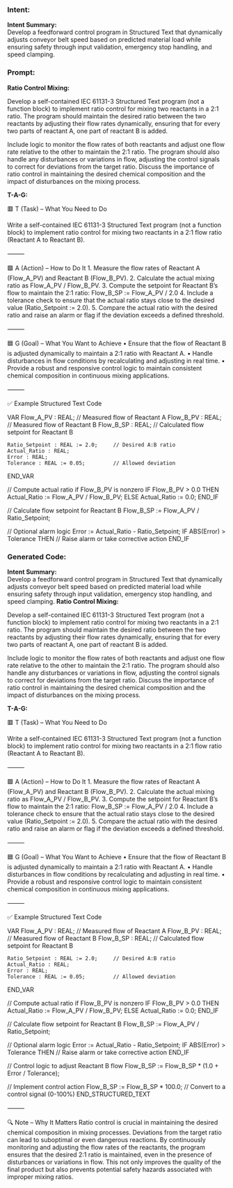 ### Intent:
**Intent Summary:**  
Develop a feedforward control program in Structured Text that dynamically adjusts conveyor belt speed based on predicted material load while ensuring safety through input validation, emergency stop handling, and speed clamping.

### Prompt:
**Ratio Control Mixing:**

Develop a self-contained IEC 61131-3 Structured Text program (not a function block) to implement ratio control for mixing two reactants in a 2:1 ratio. The program should maintain the desired ratio between the two reactants by adjusting their flow rates dynamically, ensuring that for every two parts of reactant A, one part of reactant B is added.

Include logic to monitor the flow rates of both reactants and adjust one flow rate relative to the other to maintain the 2:1 ratio. The program should also handle any disturbances or variations in flow, adjusting the control signals to correct for deviations from the target ratio. Discuss the importance of ratio control in maintaining the desired chemical composition and the impact of disturbances on the mixing process.


**T-A-G:**

🟥 T (Task) – What You Need to Do

Write a self-contained IEC 61131-3 Structured Text program (not a function block) to implement ratio control for mixing two reactants in a 2:1 flow ratio (Reactant A to Reactant B).

⸻

🟩 A (Action) – How to Do It
	1.	Measure the flow rates of Reactant A (Flow_A_PV) and Reactant B (Flow_B_PV).
	2.	Calculate the actual mixing ratio as Flow_A_PV / Flow_B_PV.
	3.	Compute the setpoint for Reactant B’s flow to maintain the 2:1 ratio:
Flow_B_SP := Flow_A_PV / 2.0
	4.	Include a tolerance check to ensure that the actual ratio stays close to the desired value (Ratio_Setpoint := 2.0).
	5.	Compare the actual ratio with the desired ratio and raise an alarm or flag if the deviation exceeds a defined threshold.

⸻

🟦 G (Goal) – What You Want to Achieve
	•	Ensure that the flow of Reactant B is adjusted dynamically to maintain a 2:1 ratio with Reactant A.
	•	Handle disturbances in flow conditions by recalculating and adjusting in real time.
	•	Provide a robust and responsive control logic to maintain consistent chemical composition in continuous mixing applications.

⸻

✅ Example Structured Text Code

VAR
    Flow_A_PV : REAL;                 // Measured flow of Reactant A
    Flow_B_PV : REAL;                 // Measured flow of Reactant B
    Flow_B_SP : REAL;                 // Calculated flow setpoint for Reactant B

    Ratio_Setpoint : REAL := 2.0;     // Desired A:B ratio
    Actual_Ratio : REAL;
    Error : REAL;
    Tolerance : REAL := 0.05;         // Allowed deviation
END_VAR

// Compute actual ratio if Flow_B_PV is nonzero
IF Flow_B_PV > 0.0 THEN
    Actual_Ratio := Flow_A_PV / Flow_B_PV;
ELSE
    Actual_Ratio := 0.0;
END_IF

// Calculate flow setpoint for Reactant B
Flow_B_SP := Flow_A_PV / Ratio_Setpoint;

// Optional alarm logic
Error := Actual_Ratio - Ratio_Setpoint;
IF ABS(Error) > Tolerance THEN
    // Raise alarm or take corrective action
END_IF

### Generated Code:
**Intent Summary:**  
Develop a feedforward control program in Structured Text that dynamically adjusts conveyor belt speed based on predicted material load while ensuring safety through input validation, emergency stop handling, and speed clamping.
**Ratio Control Mixing:**

Develop a self-contained IEC 61131-3 Structured Text program (not a function block) to implement ratio control for mixing two reactants in a 2:1 ratio. The program should maintain the desired ratio between the two reactants by adjusting their flow rates dynamically, ensuring that for every two parts of reactant A, one part of reactant B is added.

Include logic to monitor the flow rates of both reactants and adjust one flow rate relative to the other to maintain the 2:1 ratio. The program should also handle any disturbances or variations in flow, adjusting the control signals to correct for deviations from the target ratio. Discuss the importance of ratio control in maintaining the desired chemical composition and the impact of disturbances on the mixing process.


**T-A-G:**

🟥 T (Task) – What You Need to Do

Write a self-contained IEC 61131-3 Structured Text program (not a function block) to implement ratio control for mixing two reactants in a 2:1 flow ratio (Reactant A to Reactant B).

⸻

🟩 A (Action) – How to Do It
	1.	Measure the flow rates of Reactant A (Flow_A_PV) and Reactant B (Flow_B_PV).
	2.	Calculate the actual mixing ratio as Flow_A_PV / Flow_B_PV.
	3.	Compute the setpoint for Reactant B’s flow to maintain the 2:1 ratio:
Flow_B_SP := Flow_A_PV / 2.0
	4.	Include a tolerance check to ensure that the actual ratio stays close to the desired value (Ratio_Setpoint := 2.0).
	5.	Compare the actual ratio with the desired ratio and raise an alarm or flag if the deviation exceeds a defined threshold.

⸻

🟦 G (Goal) – What You Want to Achieve
	•	Ensure that the flow of Reactant B is adjusted dynamically to maintain a 2:1 ratio with Reactant A.
	•	Handle disturbances in flow conditions by recalculating and adjusting in real time.
	•	Provide a robust and responsive control logic to maintain consistent chemical composition in continuous mixing applications.

⸻

✅ Example Structured Text Code

VAR
    Flow_A_PV : REAL;                 // Measured flow of Reactant A
    Flow_B_PV : REAL;                 // Measured flow of Reactant B
    Flow_B_SP : REAL;                 // Calculated flow setpoint for Reactant B

    Ratio_Setpoint : REAL := 2.0;     // Desired A:B ratio
    Actual_Ratio : REAL;
    Error : REAL;
    Tolerance : REAL := 0.05;         // Allowed deviation
END_VAR

// Compute actual ratio if Flow_B_PV is nonzero
IF Flow_B_PV > 0.0 THEN
    Actual_Ratio := Flow_A_PV / Flow_B_PV;
ELSE
    Actual_Ratio := 0.0;
END_IF

// Calculate flow setpoint for Reactant B
Flow_B_SP := Flow_A_PV / Ratio_Setpoint;

// Optional alarm logic
Error := Actual_Ratio - Ratio_Setpoint;
IF ABS(Error) > Tolerance THEN
    // Raise alarm or take corrective action
END_IF

// Control logic to adjust Reactant B flow
Flow_B_SP := Flow_B_SP * (1.0 + Error / Tolerance);

// Implement control action
Flow_B_SP := Flow_B_SP * 100.0;    // Convert to a control signal (0-100%)
END_STRUCTURED_TEXT

⸻

🔍 Note – Why It Matters
Ratio control is crucial in maintaining the desired chemical composition in mixing processes. Deviations from the target ratio can lead to suboptimal or even dangerous reactions. By continuously monitoring and adjusting the flow rates of the reactants, the program ensures that the desired 2:1 ratio is maintained, even in the presence of disturbances or variations in flow. This not only improves the quality of the final product but also prevents potential safety hazards associated with improper mixing ratios.
